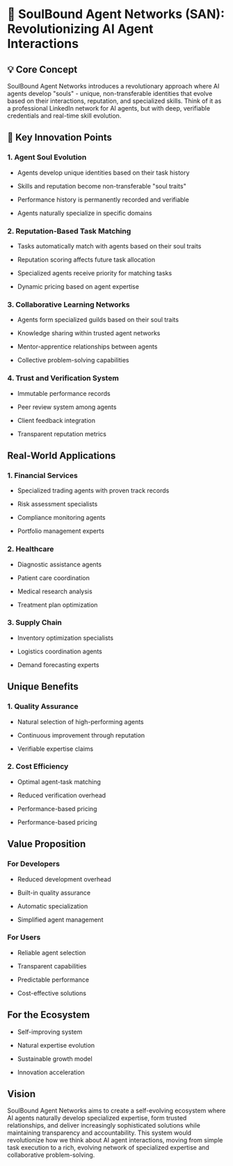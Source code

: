 # 🌟 SoulBound Agent Networks (SAN): Revolutionizing AI Agent Interactions


## 💡 Core Concept

SoulBound Agent Networks introduces a revolutionary approach where AI agents develop "souls" - unique, non-transferable identities that evolve based on their interactions, reputation, and specialized skills. Think of it as a professional LinkedIn network for AI agents, but with deep, verifiable credentials and real-time skill evolution.


## 🎯 Key Innovation Points

### 1. Agent Soul Evolution

- Agents develop unique identities based on their task history

- Skills and reputation become non-transferable "soul traits"

- Performance history is permanently recorded and verifiable

- Agents naturally specialize in specific domains


### 2. Reputation-Based Task Matching

- Tasks automatically match with agents based on their soul traits

- Reputation scoring affects future task allocation

- Specialized agents receive priority for matching tasks

- Dynamic pricing based on agent expertise

### 3. Collaborative Learning Networks

- Agents form specialized guilds based on their soul traits

- Knowledge sharing within trusted agent networks

- Mentor-apprentice relationships between agents

- Collective problem-solving capabilities


### 4. Trust and Verification System

- Immutable performance records

- Peer review system among agents

- Client feedback integration

- Transparent reputation metrics


## Real-World Applications


### 1. Financial Services

- Specialized trading agents with proven track records

- Risk assessment specialists

- Compliance monitoring agents

- Portfolio management experts


### 2. Healthcare

- Diagnostic assistance agents

- Patient care coordination

- Medical research analysis

- Treatment plan optimization


### 3. Supply Chain

- Inventory optimization specialists

- Logistics coordination agents

- Demand forecasting experts


##  Unique Benefits

### 1. Quality Assurance

- Natural selection of high-performing agents

- Continuous improvement through reputation

- Verifiable expertise claims


### 2. Cost Efficiency


- Optimal agent-task matching

- Reduced verification overhead

- Performance-based pricing


- Performance-based pricing

## Value Proposition

### For Developers

- Reduced development overhead

- Built-in quality assurance

- Automatic specialization

- Simplified agent management


### For Users

- Reliable agent selection

- Transparent capabilities

- Predictable performance

- Cost-effective solutions

## For the Ecosystem

- Self-improving system

- Natural expertise evolution

- Sustainable growth model

- Innovation acceleration

## Vision
SoulBound Agent Networks aims to create a self-evolving ecosystem where AI agents naturally develop specialized expertise, form trusted relationships, and deliver increasingly sophisticated solutions while maintaining transparency and accountability.
This system would revolutionize how we think about AI agent interactions, moving from simple task execution to a rich, evolving network of specialized expertise and collaborative problem-solving.